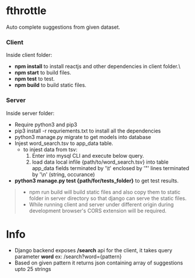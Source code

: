# fthrottle
Auto complete suggestions from given dataset.

### Client
Inside client folder:
* <b>npm install</b> to install reactjs and other dependencies in client folder.\
* <b>npm start</b> to build files.
* <b>npm test</b> to test.
* <b>npm build</b> to build static files.

### Server
Inside server folder:
* Require python3 and pip3
* pip3 install -r requriements.txt to install all the dependencies
* python3 manage.py migrate to get models into database
* Injest word_search.tsv to app_data table.
	* to injest data from tsv:
		1. Enter into mysql CLI and execute below query.
		1. load data local infile {path/to/word_search.tsv} into table app_data
			 fields terminated by '\t'
			 enclosed by '"'
			 lines terminated by '\n'
			 (string, occurance)
* <b>python3 manage.py test {path/for/tests_folder}</b> to get test results.

> * npm run build will build static files and also copy them to static folder in server directory so that django can serve the static files.
> * While running client and server under different origin during development browser's CORS extension will be required.

# Info
* Django backend exposes <b>/search</b> api for the client, it takes query parameter <b>word</b> ex: /search?word={pattern}
* Based on given pattern it returns json containing array of suggestions upto 25 strings
